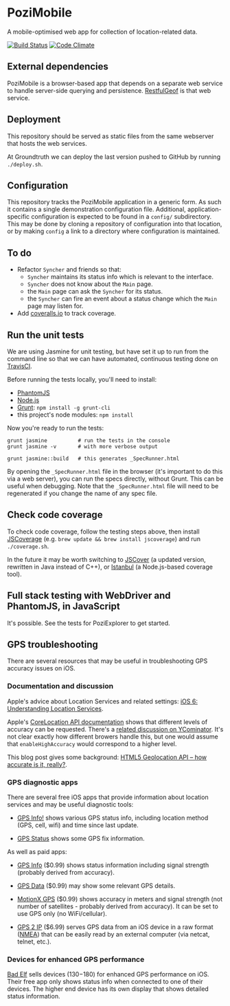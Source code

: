 # PoziMobile

A mobile-optimised web app for collection of location-related data.

[![Build Status](https://travis-ci.org/groundtruth/PoziMobile.png?branch=master)](https://travis-ci.org/groundtruth/PoziMobile)
[![Code Climate](https://codeclimate.com/github/groundtruth/PoziMobile.png)](https://codeclimate.com/github/groundtruth/PoziMobile)


## External dependencies

PoziMobile is a browser-based app that depends on a separate web service to
handle server-side querying and persistence.
[RestfulGeof](http://github.com/groundtruth/restful_geof) is that web service.


## Deployment

This repository should be served as static files from the same webserver that
hosts the web services.

At Groundtruth we can deploy the last version pushed to GitHub by running
`./deploy.sh`.


## Configuration

This repository tracks the PoziMobile application in a generic form. As such
it contains a single demonstration configuration file. Additional,
application-specific configuration is expected to be found in a `config/`
subdirectory. This may be done by cloning a repository of configuration into
that location, or by making `config` a link to a directory where configuration
is maintained.


## To do

* Refactor `Syncher` and friends so that:
  - `Syncher` maintains its status info which is relevant to the interface.
  - `Syncher` does not know about the `Main` page.
  - the `Main` page can ask the `Syncher` for its status.
  - the `Syncher` can fire an event about a status change which the `Main`
    page may listen for.
* Add [coveralls.io](https://coveralls.io/) to track coverage.


## Run the unit tests

We are using Jasmine for unit testing, but have set it up to run from the
command line so that we can have automated, continuous testing done on
[TravisCI](https://travis-ci.org/groundtruth/PoziMobile).

Before running the tests locally, you'll need to install:

* [PhantomJS](http://phantomjs.org/download.html)
* [Node.js](http://nodejs.org/download/)
* [Grunt](http://gruntjs.com/getting-started): `npm install -g grunt-cli`
* this project's node modules: `npm install`

Now you're ready to run the tests:

    grunt jasmine          # run the tests in the console
    grunt jasmine -v       # with more verbose output

    grunt jasmine::build   # this generates _SpecRunner.html

By opening the `_SpecRunner.html` file in the browser (it's important to do
this via a web server), you can run the specs directly, without Grunt. This
can be useful when debugging. Note that the `_SpecRunner.html` file will
need to be regenerated if you change the name of any spec file.


## Check code coverage

To check code coverage, follow the testing steps above, then install
[JSCoverage](http://siliconforks.com/jscoverage/manual.html)
(e.g. `brew update && brew install jscoverage`) and run `./coverage.sh`.

In the future it may be worth switching to [JSCover](http://tntim96.github.com/JSCover/)
(a updated version, rewritten in Java instead of C++), or
[Istanbul](https://github.com/gotwarlost/istanbul) (a Node.js-based coverage tool).


## Full stack testing with WebDriver and PhantomJS, in JavaScript

It's possible. See the tests for PoziExplorer to get started.


## GPS troubleshooting

There are several resources that may be useful in troubleshooting GPS accuracy issues on iOS.

### Documentation and discussion

Apple's advice about Location Services and related settings:
[iOS 6: Understanding Location Services](http://support.apple.com/kb/HT5467).

Apple's [CoreLocation API documentation](https://developer.apple.com/library/ios/#documentation/UserExperience/Conceptual/LocationAwarenessPG/CoreLocation/CoreLocation.html)
shows that different levels of accuracy can be requested. There's a
[related discussion on YCominator](https://news.ycombinator.com/item?id=1526664).
It's not clear exactly how different browers handle this, but one would assume that
`enableHighAccuracy` would correspond to a higher level.

This blog post gives some background: [HTML5 Geolocation API – how accurate is it, really?](http://www.andygup.net/html5-geolocation-api-%E2%80%93-how-accurate-is-it-really/).

### GPS diagnostic apps

There are several free iOS apps that provide information about location services and may be useful diagnostic tools:

* [GPS Info!](https://itunes.apple.com/us/app/gps-info!/id333178016)
  shows various GPS status info, including location method (GPS, cell, wifi) and time since last update.

* [GPS Status](https://itunes.apple.com/app/gps-status/id378085995)
  shows some GPS fix information.

As well as paid apps:

* [GPS Info](https://itunes.apple.com/app/id321180147) ($0.99)
  shows status information including signal strength (probably derived from accuracy).

* [GPS Data](https://itunes.apple.com/us/app/gps-data/id319026538) ($0.99)
  may show some relevant GPS details.

* [MotionX GPS](https://itunes.apple.com/us/app/motionx-gps/id299949744) ($0.99)
  shows accuracy in meters and signal strength (not number of satellites - probably derived from accuracy).
  It can be set to use GPS only (no WiFi/cellular).

* [GPS 2 IP](http://www.capsicumdreams.com/iphone/gps2ip/) ($6.99)
  serves GPS data from an iOS device in a raw format ([NMEA](http://en.wikipedia.org/wiki/NMEA_0183))
  that can be easily read by an external computer (via netcat, telnet, etc.).

### Devices for enhanced GPS performance

[Bad Elf](http://bad-elf.com/) sells devices ($130-$180) for enhanced GPS performance on iOS.
Their free app only shows status info when connected to one of their devices. The higher end
device has its own display that shows detailed status information.


